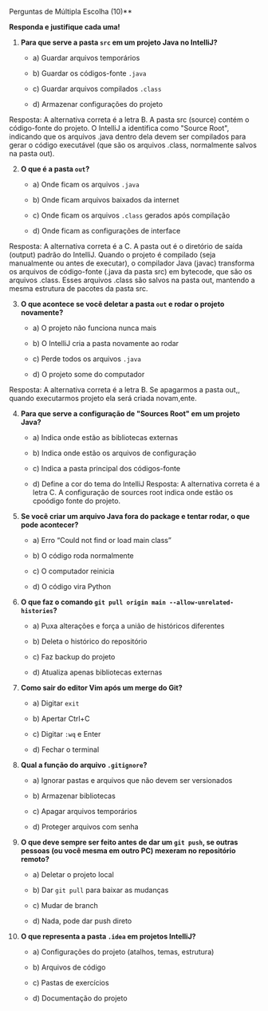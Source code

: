 Perguntas de Múltipla Escolha (10)**

**Responda e justifique cada uma!**

1. **Para que serve a pasta `src` em um projeto Java no IntelliJ?**

    - a) Guardar arquivos temporários

    - b) Guardar os códigos-fonte `.java`

    - c) Guardar arquivos compilados `.class`

    - d) Armazenar configurações do projeto

Resposta: A alternativa correta é a letra B. A pasta src (source) contém o código-fonte do projeto. O IntelliJ a identifica como "Source Root", indicando que os arquivos .java dentro dela devem ser compilados para gerar o código executável (que são os arquivos .class, normalmente salvos na pasta out).

2. **O que é a pasta `out`?**

    - a) Onde ficam os arquivos `.java`

    - b) Onde ficam arquivos baixados da internet

    - c) Onde ficam os arquivos `.class` gerados após compilação

    - d) Onde ficam as configurações de interface

Resposta: A alternativa correta é a C. A pasta out é o diretório de saída (output) padrão do IntelliJ. Quando o projeto é compilado (seja manualmente ou antes de executar), o compilador Java (javac) transforma os arquivos de código-fonte (.java da pasta src) em bytecode, que são os arquivos .class. Esses arquivos .class são salvos na pasta out, mantendo a mesma estrutura de pacotes da pasta src.

3. **O que acontece se você deletar a pasta `out` e rodar o projeto novamente?**

    - a) O projeto não funciona nunca mais

    - b) O IntelliJ cria a pasta novamente ao rodar

    - c) Perde todos os arquivos `.java`

    - d) O projeto some do computador

Resposta: A alternativa correta é a letra B. Se apagarmos a pasta out,, quando executarmos projeto ela será criada novam,ente. 

4. **Para que serve a configuração de "Sources Root" em um projeto Java?**

    - a) Indica onde estão as bibliotecas externas

    - b) Indica onde estão os arquivos de configuração

    - c) Indica a pasta principal dos códigos-fonte

    - d) Define a cor do tema do IntelliJ
Resposta: A alternativa correta é a letra C. A configuração de sources root indica onde estão os cpoódigo fonte do projeto.

5. **Se você criar um arquivo Java fora do package e tentar rodar, o que pode acontecer?**

    - a) Erro “Could not find or load main class”

    - b) O código roda normalmente

    - c) O computador reinicia

    - d) O código vira Python

6. **O que faz o comando `git pull origin main --allow-unrelated-histories`?**

    - a) Puxa alterações e força a união de históricos diferentes

    - b) Deleta o histórico do repositório

    - c) Faz backup do projeto

    - d) Atualiza apenas bibliotecas externas

7. **Como sair do editor Vim após um merge do Git?**

    - a) Digitar `exit`

    - b) Apertar Ctrl+C

    - c) Digitar `:wq` e Enter

    - d) Fechar o terminal

8. **Qual a função do arquivo `.gitignore`?**

    - a) Ignorar pastas e arquivos que não devem ser versionados

    - b) Armazenar bibliotecas

    - c) Apagar arquivos temporários

    - d) Proteger arquivos com senha

9. **O que deve sempre ser feito antes de dar um `git push`, se outras pessoas (ou você mesma em outro PC) mexeram no repositório remoto?**

    - a) Deletar o projeto local

    - b) Dar `git pull` para baixar as mudanças

    - c) Mudar de branch

    - d) Nada, pode dar push direto

10. **O que representa a pasta `.idea` em projetos IntelliJ?**

    - a) Configurações do projeto (atalhos, temas, estrutura)

    - b) Arquivos de código

    - c) Pastas de exercícios

    - d) Documentação do projeto